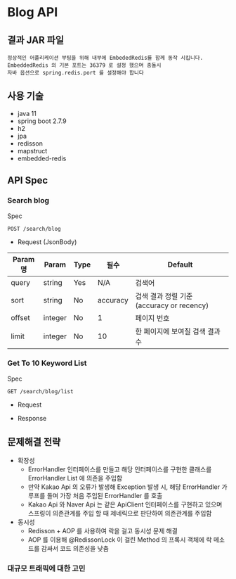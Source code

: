 # Blog API

## 결과 JAR 파일


```
정상적인 어플리케이션 부팅을 위해 내부에 EmbededRedis를 함께 동작 시킵니다.
EmbeddedRedis 의 기본 포트는 36379 로 설정 했으며 충돌시 
자바 옵션으로 spring.redis.port 를 설정해야 합니다 
```

## 사용 기술
* java 11
* spring boot 2.7.9
* h2
* jpa
* redisson
* mapstruct
* embedded-redis

## API Spec

### Search blog
Spec
```
POST /search/blog
```

* Request (JsonBody)

Param명 | Param |	Type | 필수 |	Default |
---|-------|-----------|----------|------------
query |	string |	Yes |	N/A |	검색어
sort |	string |	No |	accuracy |	검색 결과 정렬 기준 (accuracy or recency)
offset	| integer |	No |	1 |	페이지 번호
limit	| integer |	No |	10 |	한 페이지에 보여질 검색 결과 수


### Get To 10 Keyword List 
Spec
```
GET /search/blog/list
```

* Request

* Response


## 문제해결 전략
* 확장성
   - ErrorHandler 인터페이스를 만들고 해당 인터페이스를 구현한 클래스를 ErrorHandler List 에 의존을 주입함
   - 만약 Kakao Api 의 오류가 발생해 Exception 발생 시, 해당 ErrorHandler 가 루프를 돌며 가장 처음 주입된 ErrorHandler 를 호출
   - Kakao Api 와 Naver Api 는 같은 ApiClient 인터페이스를 구현하고 있으며 스프링이 의존관계를 주입 할 때 제네릭으로 판단하여 의존관계를 주입함
* 동시성
   - Redisson + AOP 를 사용하여 락을 걸고 동시성 문제 해결
   - AOP 를 이용해 @RedissonLock 이 걸린 Method 의 프록시 객체에 락 메소드를 감싸서 코드 의존성을 낮춤

### 대규모 트래픽에 대한 고민
